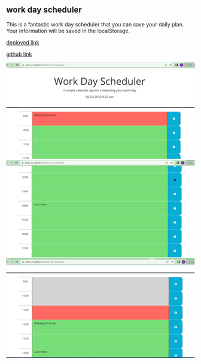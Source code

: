 ## work day scheduler

This is a fantastic work day scheduler that you can save your daily plan. Your information will be saved in the localStorage.

[deployed link](https://karbuuno.github.io/Work-Day-Scheduler/)<br>

[github link](https://github.com/Karbuuno/Work-Day-Scheduler/)

![alt first image](/assets/images/image-1.png)
![alt second image](/assets/images/image-2.png)
![alt second image](/assets/images/image-3.png)
